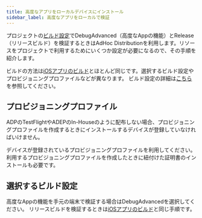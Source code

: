 ```yaml
---
title: 高度なアプリをローカルデバイスにインストール
sidebar_label: 高度なアプリをローカルで検証
---
```


プロジェクトの[ビルド設定](./build/ios-build-setting.md)でDebugAdvanced（高度なAppの機能）とRelease（リリースビルド）を検証するときはAdHoc Distributionを利用します。リソースをプロジェクトで利用するためにいくつか設定が必要になるので、その手順を紹介します。

ビルドの方法は[iOSアプリのビルド](./build/ios-build)とほとんど同じです。選択するビルド設定やプロビジョニングプロファイルなどが異なります。
ビルド設定の詳細は[こちら](./build/ios-build-setting.md)を参照してください。

## プロビジョニングプロファイル

ADPのTestFlightやADEPのIn-Houseのように配布しない場合、プロビジョニングプロファイルを作成するときにインストールするデバイスが登録していなければいけません。

デバイスが登録されているプロビジョニングプロファイルを利用してください。
利用するプロビジョニングプロファイルを作成したときに紐付けた証明書のインストールも必要です。

## 選択するビルド設定

高度なAppの機能を手元の端末で検証する場合はDebugAdvancedを選択してください。
リリースビルドを検証するときは[iOSアプリのビルド](./build/ios-build)と同じ手順です。
